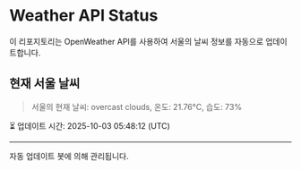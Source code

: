 
# Weather API Status

이 리포지토리는 OpenWeather API를 사용하여 서울의 날씨 정보를 자동으로 업데이트합니다.

## 현재 서울 날씨
> 서울의 현재 날씨: overcast clouds, 온도: 21.76°C, 습도: 73%

⏳ 업데이트 시간: 2025-10-03 05:48:12 (UTC)

---
자동 업데이트 봇에 의해 관리됩니다.
